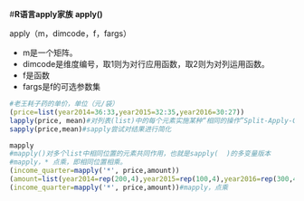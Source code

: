 #**R语言apply家族**
**apply()**

apply（m，dimcode，f，fargs）

* m是一个矩阵。
* dimcode是维度编号，取1则为对行应用函数，取2则为对列运用函数。
* f是函数
* fargs是f的可选参数集

```r
#老王耗子药的单价，单位（元/袋）
(price=list(year2014=36:33,year2015=32:35,year2016=30:27))
lapply(price, mean)#对列表(list)中的每个元素实施某种“相同的操作”Split-Apply-Combine
sapply(price,mean)#sapply尝试对结果进行简化
```

```r
mapply
#mapply()对多个list中相同位置的元素共同作用，也就是sapply(  )的多变量版本
#mapply，* 点乘，即相同位置相乘。
(income_quarter=mapply('*', price,amount))
(amount=list(year2014=rep(200,4),year2015=rep(100,4),year2016=rep(300,4)))
(income_quarter=mapply('*', price,amount))#mapply，点乘
```
